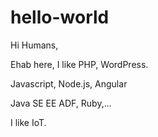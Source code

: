 # hello-world

Hi Humans,

<p>Ehab here, I like PHP, WordPress.</p>
<p>Javascript, Node.js, Angular</p>
<p>Java SE EE ADF, Ruby,...</p> 
<p>I like IoT.</p>

